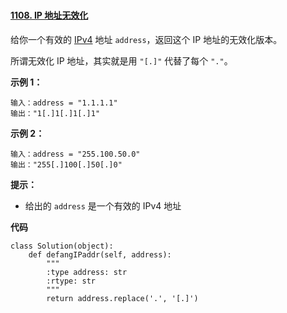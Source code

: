 # 

#### [1108. IP 地址无效化](https://leetcode-cn.com/problems/defanging-an-ip-address/)

给你一个有效的 [IPv4](https://baike.baidu.com/item/IPv4) 地址 `address`，返回这个 IP 地址的无效化版本。

所谓无效化 IP 地址，其实就是用 `"[.]"` 代替了每个 `"."`。



**示例 1：**

```
输入：address = "1.1.1.1"
输出："1[.]1[.]1[.]1"
```

**示例 2：**

```
输入：address = "255.100.50.0"
输出："255[.]100[.]50[.]0"
```

**提示：**

- 给出的 `address` 是一个有效的 IPv4 地址

**代码**

```
class Solution(object):
    def defangIPaddr(self, address):
        """
        :type address: str
        :rtype: str
        """
        return address.replace('.', '[.]')

```


